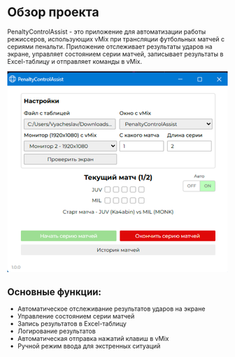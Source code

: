 # Обзор проекта

PenaltyControlAssist - это приложение для автоматизации работы режиссеров, использующих vMix при трансляции футбольных матчей с сериями пенальти. Приложение отслеживает результаты ударов на экране, управляет состоянием серии матчей, записывает результаты в Excel-таблицу и отправляет команды в vMix.

![Интерфейс приложения](images/window.png)

## Основные функции:
- Автоматическое отслеживание результатов ударов на экране
- Управление состоянием серии матчей
- Запись результатов в Excel-таблицу
- Логирование результатов
- Автоматическая отправка нажатий клавиш в vMix
- Ручной режим ввода для экстренных ситуаций
